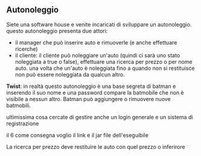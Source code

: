 
## Autonoleggio

Siete una software house e venite incaricati di sviluppare un autonoleggio. questo autonoleggio presenta due attori: 
- il manager che può inserire auto 
e rimuoverle (e anche effettuare ricerche)
- il cliente: il cliente può noleggiare un'auto 
(quindi ci sarà uno stato noleggiata a true o false), 
effettuare una ricerca per prezzo o per nome auto. 
una volta che un'auto è noleggiata fino a quando non si restituisce
non può essere noleggiata da qualcun altro.

**Twist**: in realtà questo autonoleggio 
è una base segreta di batman e inserendo il suo nome 
e una password compare la batmobile che non è visibile a nessun altro. Batman può aggiungere o rimuovere nuove batmobili.

ultimissima cosa cercate di gestire anche un login generale e un sistema di registrazione

il 6 come consegna voglio il link e il jar file dell'eseguibile

La ricerca per prezzo deve restituire le auto con quel prezzo o inferirore
